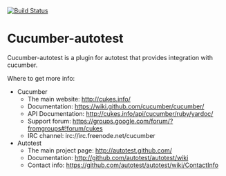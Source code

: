 [![Build Status](https://secure.travis-ci.org/gspilio/cucumber-autotest.png)](http://travis-ci.org/gspilio/cucumber-autotest)

# Cucumber-autotest

Cucumber-autotest is a plugin for autotest that provides integration with cucumber.

Where to get more info:

  - Cucumber
      * The main website: http://cukes.info/
      * Documentation: https://wiki.github.com/cucumber/cucumber/
      * API Documentation: http://cukes.info/api/cucumber/ruby/yardoc/
      * Support forum: https://groups.google.com/forum/?fromgroups#!forum/cukes
      * IRC channel: irc://irc.freenode.net/cucumber
  - Autotest
      * The main project page: http://autotest.github.com/
      * Documentation: http://github.com/autotest/autotest/wiki
      * Contact info: https://github.com/autotest/autotest/wiki/ContactInfo
 
